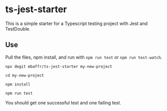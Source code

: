 # ts-jest-starter
This is a simple starter for a Typescript testing project with Jest and TestDouble.

## Use
Pull the files, npm install, and run with `npm run test` or `npm run test-watch`.


```
npx degit mbaffr/ts-jest-starter my-new-project

cd my-new-project

npm install

npm run test
```

You should get one successful test and one failing test.